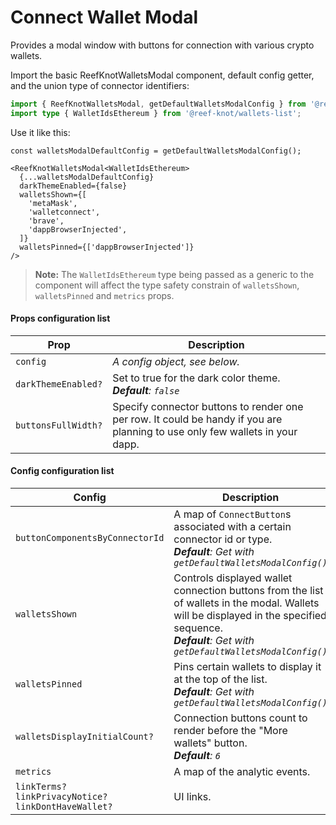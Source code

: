 # Connect Wallet Modal

Provides a modal window with buttons for connection with various crypto wallets.

Import the basic ReefKnotWalletsModal component, default config getter, and the union type of connector identifiers:
```ts
import { ReefKnotWalletsModal, getDefaultWalletsModalConfig } from '@reef-knot/connect-wallet-modal'
import type { WalletIdsEthereum } from '@reef-knot/wallets-list';
```

Use it like this:
```tsx
const walletsModalDefaultConfig = getDefaultWalletsModalConfig();

<ReefKnotWalletsModal<WalletIdsEthereum>
  {...walletsModalDefaultConfig}
  darkThemeEnabled={false}
  walletsShown={[
    'metaMask',
    'walletconnect',
    'brave',
    'dappBrowserInjected',
  ]}
  walletsPinned={['dappBrowserInjected']}
/>
```

> **Note:** The `WalletIdsEthereum` type being passed as a generic to the component will affect the type safety constrain of `walletsShown`, `walletsPinned` and `metrics` props.

#### Props configuration list

| Prop | Description |
|------|-------------|
| `config` | *A config object, see below.*  |
| `darkThemeEnabled?` | Set to true for the dark color theme. <br /> ***Default**: `false`* |
| `buttonsFullWidth?` | Specify connector buttons to render one per row. It could be handy if you are planning to use only few wallets in your dapp. |

#### Config configuration list

| Config | Description |
|--------|-------------|
| `buttonComponentsByConnectorId` | A map of `ConnectButton`s associated with a certain connector id or type. <br /> ***Default**: Get with `getDefaultWalletsModalConfig()`* |
| `walletsShown` | Controls displayed wallet connection buttons from the list of wallets in the modal. Wallets will be displayed in the specified sequence. <br /> ***Default**: Get with `getDefaultWalletsModalConfig()`* |
| `walletsPinned` | Pins certain wallets to display it at the top of the list. <br /> ***Default**: Get with `getDefaultWalletsModalConfig()`* |
| `walletsDisplayInitialCount?` | Connection buttons count to render before the "More wallets" button. <br /> ***Default**: `6`* |
| `metrics` | A map of the analytic events. |
| `linkTerms?` <br /> `linkPrivacyNotice?` <br /> `linkDontHaveWallet?` | UI links. |
